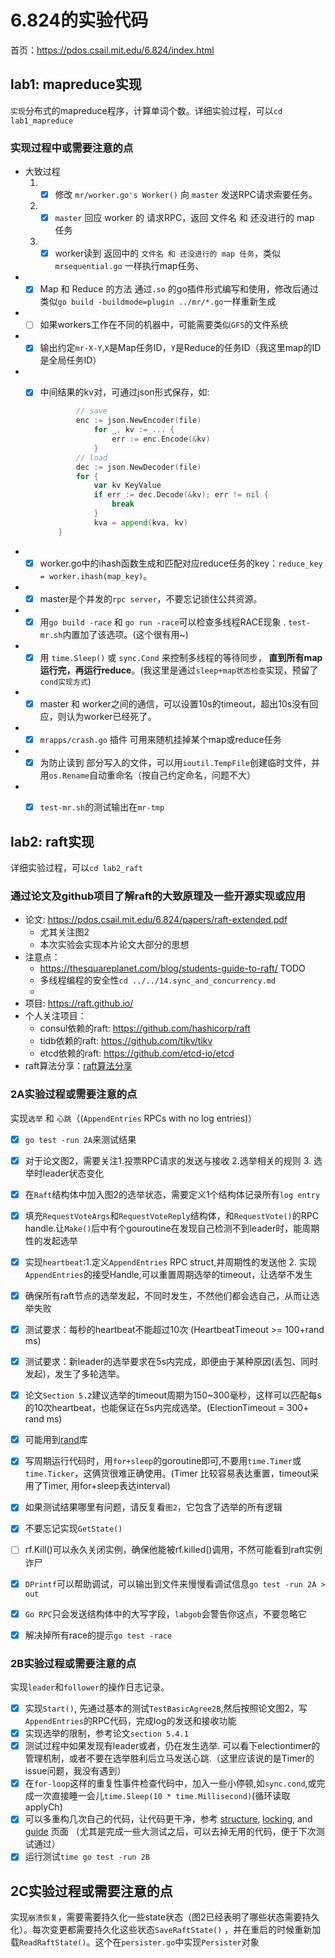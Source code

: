 # 6.824的实验代码

首页：https://pdos.csail.mit.edu/6.824/index.html


## lab1: mapreduce实现

`实现`分布式的mapreduce程序，计算单词个数。详细实验过程，可以`cd lab1_mapreduce`

### 实现过程中或需要注意的点

- 大致过程
  1. - [x] 修改 `mr/worker.go's Worker()` 向 `master` 发送RPC请求索要任务。
  2. - [x] `master` 回应 worker 的 请求RPC，返回 文件名 和 还没进行的 map 任务
  3. - [x] worker读到 返回中的 `文件名 和 还没进行的 map 任务`，类似 `mrsequential.go` 一样执行map任务、

- - [x] Map 和 Reduce  的方法 通过`.so` 的go插件形式编写和使用，修改后通过类似`go build -buildmode=plugin ../mr/*.go`一样重新生成

- - [ ] 如果workers工作在不同的机器中，可能需要类似`GFS`的文件系统

- - [x] 输出约定`mr-X-Y`,`X`是Map任务ID，`Y`是Reduce的任务ID（我这里map的ID是全局任务ID）

- - [x] 中间结果的kv对，可通过json形式保存，如:

    ```go
            // save
            enc := json.NewEncoder(file)
                for _, kv := ... {
                    err := enc.Encode(&kv)
                }
            // load
            dec := json.NewDecoder(file)
            for {
                var kv KeyValue
                if err := dec.Decode(&kv); err != nil {
                    break
                }
                kva = append(kva, kv)
        }
    ```

- - [x] worker.go中的ihash函数生成和匹配对应reduce任务的key：`reduce_key = worker.ihash(map_key)`。

- - [x] master是个并发的`rpc server`，不要忘记锁住公共资源。

- - [x] 用`go build -race` 和 `go run -race`可以检查多线程RACE现象 . `test-mr.sh`内置加了该选项。(这个很有用~)

- - [x] 用 `time.Sleep()` 或 `sync.Cond` 来控制多线程的等待同步， **直到所有map运行完，再运行reduce**。(我这里是通过`sleep+map状态检查`实现，预留了 `cond实现方式`)

- - [x] master 和 worker之间的通信，可以设置10s的timeout，超出10s没有回应，则认为worker已经死了。

- - [x] `mrapps/crash.go` 插件 可用来随机挂掉某个map或reduce任务

- - [x] 为防止读到 部分写入的文件，可以用`ioutil.TempFile`创建临时文件，并用`os.Rename`自动重命名（按自己约定命名，问题不大）

- - [x] `test-mr.sh`的测试输出在`mr-tmp`


## lab2: raft实现

详细实验过程，可以`cd lab2_raft`

### 通过论文及github项目了解raft的大致原理及一些开源实现或应用
- 论文: https://pdos.csail.mit.edu/6.824/papers/raft-extended.pdf 
  - 尤其关注图2
  - 本次实验会实现本片论文大部分的思想
- 注意点：
  - https://thesquareplanet.com/blog/students-guide-to-raft/ TODO
  - 多线程编程的安全性`cd ../../14.sync_and_concurrency.md`
  -  
- 项目: https://raft.github.io/
- 个人关注项目：
  - consul依赖的raft: https://github.com/hashicorp/raft
  - tidb依赖的raft: https://github.com/tikv/tikv
  - etcd依赖的raft: https://github.com/etcd-io/etcd
- raft算法分享：[raft算法分享](./raft/raft算法分享.md)


### 2A实验过程或需要注意的点

实现`选举` 和 `心跳`（(`AppendEntries` RPCs with no log entries)）

- [x] `go test -run 2A`来测试结果
- [x] 对于论文图2，需要关注1.投票RPC请求的发送与接收 2.选举相关的规则 3. 选举时leader状态变化
- [x] 在`Raft`结构体中加入图2的选举状态，需要定义1个结构体记录所有`log entry`
- [x] 填充`RequestVoteArgs`和`RequestVoteReply`结构体，和`RequestVote()`的RPC handle.让`Make()`后中有个gouroutine在发现自己检测不到leader时，能周期性的发起选举
- [x] 实现`heartbeat`:1.定义`AppendEntries` RPC struct,并周期性的发送他 2. 实现`AppendEntries`的接受Handle,可以重置周期选举的timeout，让选举不发生
- [x] 确保所有raft节点的选举发起，不同时发生，不然他们都会选自己，从而让选举失败
- [x] 测试要求：每秒的heartbeat不能超过10次 (HeartbeatTimeout >= 100+rand ms)
- [x] 测试要求：新leader的选举要求在5s内完成，即便由于某种原因(丢包、同时发起)，发生了多轮选举。
- [x] 论文`Section 5.2`建议选举的timeout周期为150~300毫秒，这样可以匹配每s的10次heartbeat，也能保证在5s内完成选举。(ElectionTimeout = 300+ rand ms)
- [x] 可能用到[rand](https://golang.org/pkg/math/rand/)库
- [x] 写周期运行代码时，用`for+sleep`的goroutine即可,不要用`time.Timer`或`time.Ticker`，这俩货很难正确使用。(Timer 比较容易表达重置，timeout采用了Timer, 用for+sleep表达interval)
- [x] 如果测试结果哪里有问题，请反复看`图2`，它包含了选举的所有逻辑
- [x] 不要忘记实现`GetState()`
- [ ] rf.Kill()可以永久关闭实例，确保他能被rf.killed()调用，不然可能看到raft实例诈尸
- [x] `DPrintf`可以帮助调试，可以输出到文件来慢慢看调试信息`go test -run 2A > out`
- [x] `Go RPC`只会发送结构体中的大写字段，`labgob`会警告你这点，不要忽略它
- [x] 解决掉所有race的提示`go test -race`


###  2B实验过程或需要注意的点


 实现`leader`和`follower`的操作日志记录。

- [x] 实现`Start()`, 先通过基本的测试`TestBasicAgree2B`,然后按照论文图2，写`AppendEntries`的RPC代码，完成log的发送和接收功能
- [x] 实现选举的限制，参考论文`section 5.4.1`
- [x] 测试过程中如果发现有leader或者，仍在发生选举. 可以看下electiontimer的管理机制，或者不要在选举胜利后立马发送心跳.（这里应该说的是Timer的issue问题，我没有遇到）
- [x] 在`for-loop`这样的重复性事件检查代码中，加入一些小停顿,如`sync.cond`,或完成一次直接睡一会儿`time.Sleep(10 * time.Millisecond)`(循环读取applyCh)
- [x] 可以多重构几次自己的代码，让代码更干净，参考 [structure](https://pdos.csail.mit.edu/6.824/labs/raft-structure.txt), [locking](https://pdos.csail.mit.edu/6.824/labs/raft-locking.txt), and [guide](https://thesquareplanet.com/blog/students-guide-to-raft/) 页面 （尤其是完成一些大测试之后，可以去掉无用的代码，便于下次测试通过）
- [x] 运行测试`time go test -run 2B`

## 2C实验过程或需要注意的点

实现`崩溃恢复`，需要需要持久化一些state状态（图2已经表明了哪些状态需要持久化）。每次变更都需要持久化这些状态`SaveRaftState()` ，并在重启的时候重新加载`ReadRaftState()`。这个在`persister.go`中实现`Persister`对象

